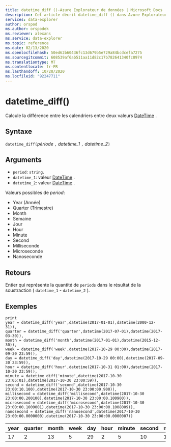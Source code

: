 ```yaml
---
title: datetime_diff ()-Azure Explorateur de données | Microsoft Docs
description: Cet article décrit datetime_diff () dans Azure Explorateur de données.
services: data-explorer
author: orspod
ms.author: orspodek
ms.reviewer: alexans
ms.service: data-explorer
ms.topic: reference
ms.date: 02/13/2020
ms.openlocfilehash: 50ed62b60436fc13d679b5e729a84bcdcefa7275
ms.sourcegitcommit: 608539af6ab511aa11d82c17b782641340fc8974
ms.translationtype: MT
ms.contentlocale: fr-FR
ms.lasthandoff: 10/20/2020
ms.locfileid: "92247711"
---
```

# <a name="datetime_diff"></a>datetime_diff()

Calcule la différence entre les calendriers entre deux valeurs [DateTime](./scalar-data-types/datetime.md) .

## <a name="syntax"></a>Syntaxe

`datetime_diff(`*période* `,` *datetime_1* `,` *datetime_2*`)`

## <a name="arguments"></a>Arguments

* `period`: `string`. 
* `datetime_1`: valeur [DateTime](./scalar-data-types/datetime.md) .
* `datetime_2`: valeur [DateTime](./scalar-data-types/datetime.md) .

Valeurs possibles de *period*: 
- Year (Année)
- Quarter (Trimestre)
- Month
- Semaine
- Jour
- Hour
- Minute
- Second
- Milliseconde
- Microseconde
- Nanoseconde

## <a name="returns"></a>Retours

Entier qui représente la quantité de `periods` dans le résultat de la soustraction ( `datetime_1`  -  `datetime_2` ).

## <a name="examples"></a>Exemples

```kusto
print
year = datetime_diff('year',datetime(2017-01-01),datetime(2000-12-31)),
quarter = datetime_diff('quarter',datetime(2017-07-01),datetime(2017-03-30)),
month = datetime_diff('month',datetime(2017-01-01),datetime(2015-12-30)),
week = datetime_diff('week',datetime(2017-10-29 00:00),datetime(2017-09-30 23:59)),
day = datetime_diff('day',datetime(2017-10-29 00:00),datetime(2017-09-30 23:59)),
hour = datetime_diff('hour',datetime(2017-10-31 01:00),datetime(2017-10-30 23:59)),
minute = datetime_diff('minute',datetime(2017-10-30 23:05:01),datetime(2017-10-30 23:00:59)),
second = datetime_diff('second',datetime(2017-10-30 23:00:10.100),datetime(2017-10-30 23:00:00.900)),
millisecond = datetime_diff('millisecond',datetime(2017-10-30 23:00:00.200100),datetime(2017-10-30 23:00:00.100900)),
microsecond = datetime_diff('microsecond',datetime(2017-10-30 23:00:00.1009001),datetime(2017-10-30 23:00:00.1008009)),
nanosecond = datetime_diff('nanosecond',datetime(2017-10-30 23:00:00.0000000),datetime(2017-10-30 23:00:00.0000007))
```

|year|quarter|month|week|day|hour|minute|second|milliseconde|microseconde|nanoseconde|
|---|---|---|---|---|---|---|---|---|---|---|
|17|2|13|5|29|2|5|10|100|100|-700|




